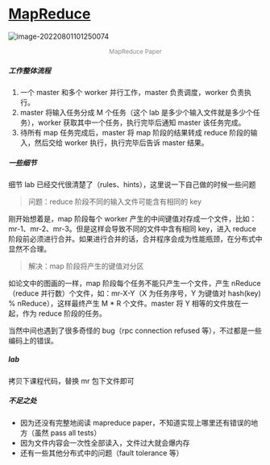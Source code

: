 # [MapReduce](http://nil.lcs.mit.edu/6.824/2020/labs/lab-mr.html)

![image-20220801101250074](https://s2.loli.net/2022/08/01/SkC1BceMjr4ypDV.png)

<p style="text-align: center; color: #888; font-size: 12px;">MapReduce Paper</p>

##### 工作整体流程

1. 一个 master 和多个 worker 并行工作，master 负责调度，worker 负责执行。
2. master 将输入任务分成 M 个任务（这个 lab 是多少个输入文件就是多少个任务），worker 获取其中一个任务，执行完毕后通知 master 该任务完成。
3. 待所有 map 任务完成后，master 将 map 阶段的结果转成 reduce 阶段的输入，然后交给 worker 执行，执行完毕后告诉 master 结果。

##### 一些细节

细节 lab 已经交代很清楚了（rules、hints），这里说一下自己做的时候一些问题



> 问题：reduce 阶段不同的输入文件可能含有相同的 key

刚开始想着是，map 阶段每个 worker 产生的中间键值对存成一个文件，比如：mr-1、mr-2、mr-3。但是这样会导致不同的文件中含有相同 key，进入 reduce 阶段前必须进行合并。如果进行合并的话，合并程序会成为性能瓶颈，在分布式中显然不合理。



> 解决：map 阶段将产生的键值对分区

如论文中的图画的一样，map 阶段每个任务不能只产生一个文件，产生 nReduce（reduce 并行数）个文件，如：mr-X-Y（X 为任务序号，Y 为键值对 hash(key) % nReduce），这样最终产生 M * R 个文件。master 将 Y 相等的文件放在一起，作为 reduce 阶段的任务。



当然中间也遇到了很多奇怪的 bug（rpc connection refused 等），不过都是一些编码上的错误。



##### lab

拷贝下课程代码，替换 mr 包下文件即可



##### 不足之处

- 因为还没有完整地阅读 mapreduce paper，不知道实现上哪里还有错误的地方（虽然 pass all tests）
- 因为文件内容会一次性全部读入，文件过大就会爆内存
- 还有一些其他分布式中的问题（fault tolerance 等）